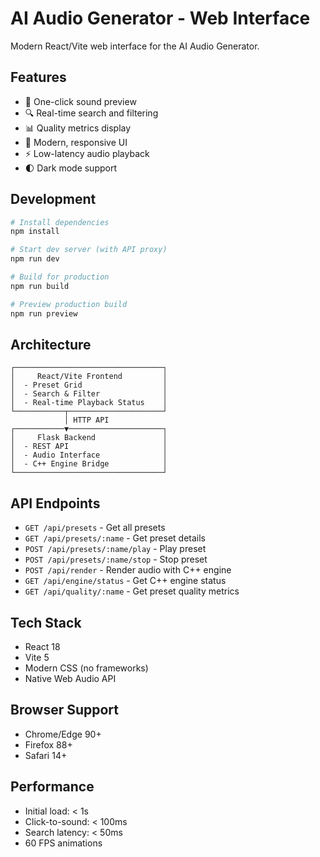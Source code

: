 # AI Audio Generator - Web Interface

Modern React/Vite web interface for the AI Audio Generator.

## Features

- 🎵 One-click sound preview
- 🔍 Real-time search and filtering
- 📊 Quality metrics display
- 🎨 Modern, responsive UI
- ⚡ Low-latency audio playback
- 🌓 Dark mode support

## Development

```bash
# Install dependencies
npm install

# Start dev server (with API proxy)
npm run dev

# Build for production
npm run build

# Preview production build
npm run preview
```

## Architecture

```
┌─────────────────────────────────┐
│     React/Vite Frontend         │
│  - Preset Grid                  │
│  - Search & Filter              │
│  - Real-time Playback Status    │
└───────────┬─────────────────────┘
            │ HTTP API
┌───────────▼─────────────────────┐
│     Flask Backend               │
│  - REST API                     │
│  - Audio Interface              │
│  - C++ Engine Bridge            │
└─────────────────────────────────┘
```

## API Endpoints

- `GET /api/presets` - Get all presets
- `GET /api/presets/:name` - Get preset details
- `POST /api/presets/:name/play` - Play preset
- `POST /api/presets/:name/stop` - Stop preset
- `POST /api/render` - Render audio with C++ engine
- `GET /api/engine/status` - Get C++ engine status
- `GET /api/quality/:name` - Get preset quality metrics

## Tech Stack

- React 18
- Vite 5
- Modern CSS (no frameworks)
- Native Web Audio API

## Browser Support

- Chrome/Edge 90+
- Firefox 88+
- Safari 14+

## Performance

- Initial load: < 1s
- Click-to-sound: < 100ms
- Search latency: < 50ms
- 60 FPS animations
